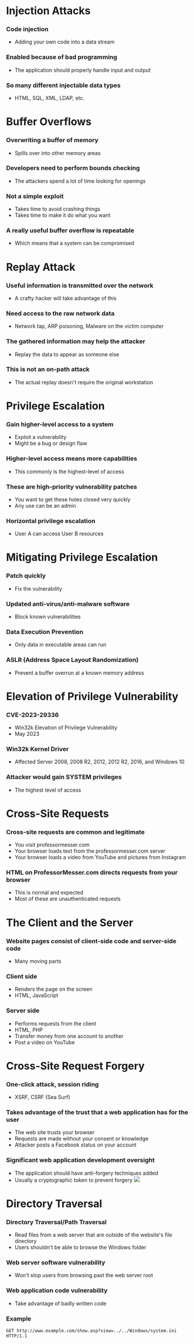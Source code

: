 # Injection Attacks
### Code injection
- Adding your own code into a data stream
### Enabled because of bad programming
- The application should properly handle input and output
### So many different injectable data types
- HTML, SQL, XML, LDAP, etc.
# Buffer Overflows
### Overwriting a buffer of memory
- Spills over into other memory areas
### Developers need to perform bounds checking
- The attackers spend a lot of time looking for openings
### Not a simple exploit
- Takes time to avoid crashing things
- Takes time to make it do what you want
### A really useful buffer overflow is repeatable
- Which means that a system can be compromised
# Replay Attack
### Useful information is transmitted over the network
- A crafty hacker will take advantage of this
### Need access to the raw network data
- Network tap, ARP poisoning, Malware on the victim computer
### The gathered information may help the attacker
- Replay the data to appear as someone else
### This is not an on-path attack
- The actual replay doesn't require the original workstation
# Privilege Escalation
### Gain higher-level access to a system
- Exploit a vulnerability
- Might be a bug or design flaw
### Higher-level access means more capabilities
- This commonly is the highest-level of access
### These are high-priority vulnerability patches
- You want to get these holes closed very quickly
- Any use can be an admin
### Horizontal privilege escalation
- User A can access User B resources
# Mitigating Privilege Escalation
### Patch quickly
- Fix the vulnerability
### Updated anti-virus/anti-malware software
- Block known vulnerabilities
### Data Execution Prevention
- Only data in executable areas can run
### ASLR (Address Space Layout Randomization)
- Prevent a buffer overrun at a known memory address
# Elevation of Privilege Vulnerability
### CVE-2023-29336
- Win32k Elevation of Privilege Vulnerability
- May 2023
### Win32k Kernel Driver
- Affected Server 2008, 2008 R2, 2012, 2012 R2, 2016, and Windows 10
### Attacker would gain SYSTEM privileges
- The highest level of access
# Cross-Site Requests
### Cross-site requests are common and legitimate
- You visit professormesser.com
- Your browser loads text from the professormesser.com server
- Your browser loads a video from YouTube and pictures from Instagram
### HTML on ProfessorMesser.com directs requests from your browser
- This is normal and expected
- Most of these are unauthenticated requests
# The Client and the Server
### Website pages consist of client-side code and server-side code
- Many moving parts
### Client side
- Renders the page on the screen
- HTML, JavaScript
### Server side
- Performs requests from the client
- HTML, PHP
- Transfer money from one account to another
- Post a video on YouTube
# Cross-Site Request Forgery
### One-click attack, session riding
- XSRF, CSRF (Sea Surf)
### Takes advantage of the trust that a web application has for the user
- The web site trusts your browser
- Requests are made without your consent or knowledge
- Attacker posts a Facebook status on your account
### Significant web application development oversight
- The application should have anti-forgery techniques added
- Usually a cryptographic token to prevent forgery
![](attachments/dea73b740814c7138367c8660a6ab009.png)
# Directory Traversal
### Directory Traversal/Path Traversal
- Read files from a web server that are outside of the website's file directory
- Users shouldn't be able to browse the Windows folder
### Web server software vulnerability
- Won't stop users from browsing past the web server root
### Web application code vulnerability
- Take advantage of badly written code
###  Example
`GET http://www.example.com/show.asp?view=../../Windows/system.ini HTTP/1.1`